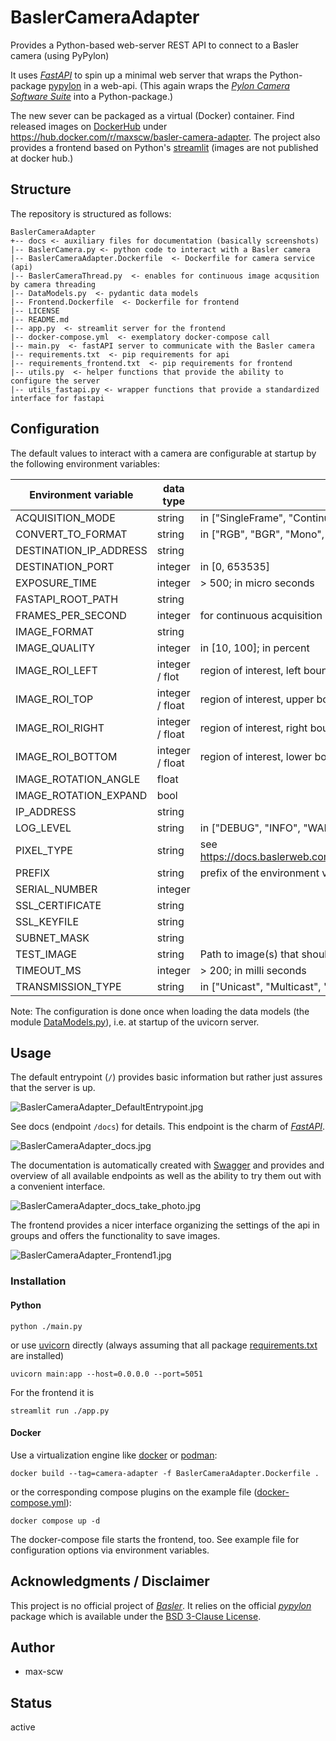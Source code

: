 # BaslerCameraAdapter

Provides a Python-based web-server REST API to connect to a Basler camera (using PyPylon)

It uses [*FastAPI*](https://fastapi.tiangolo.com/) to spin up a minimal web server that wraps the Python-package [pypylon](https://github.com/basler/pypylon) in a web-api.
(This again wraps the [*Pylon Camera Software Suite*](https://www2.baslerweb.com/en/downloads/software-downloads/) into a Python-package.)

The new sever can be packaged as a virtual (Docker) container. Find released images on [DockerHub](https://hub.docker.com) under https://hub.docker.com/r/maxscw/basler-camera-adapter.
The project also provides a frontend based on Python's [streamlit](https://streamlit.io/) (images are not published at docker hub.)

## Structure

The repository is structured as follows:
``` 
BaslerCameraAdapter
+-- docs <- auxiliary files for documentation (basically screenshots)
|-- BaslerCamera.py <- python code to interact with a Basler camera
|-- BaslerCameraAdapter.Dockerfile  <- Dockerfile for camera service (api)
|-- BaslerCameraThread.py  <- enables for continuous image acqusition by camera threading
|-- DataModels.py  <- pydantic data models
|-- Frontend.Dockerfile  <- Dockerfile for frontend
|-- LICENSE
|-- README.md
|-- app.py  <- streamlit server for the frontend
|-- docker-compose.yml  <- exemplatory docker-compose call
|-- main.py  <- fastAPI server to communicate with the Basler camera
|-- requirements.txt  <- pip requirements for api
|-- requirements_frontend.txt  <- pip requirements for frontend
|-- utils.py  <- helper functions that provide the ability to configure the server
|-- utils_fastapi.py <- wrapper functions that provide a standardized interface for fastapi
```

## Configuration

The default values to interact with a camera are configurable at startup by the following environment variables:

| Environment variable   | data type       | comment                                                              |
|------------------------|-----------------|----------------------------------------------------------------------|
| ACQUISITION_MODE       | string          | in ["SingleFrame", "Continuous"]                                     |
| CONVERT_TO_FORMAT      | string          | in ["RGB", "BGR", "Mono", "null"]                                    |
| DESTINATION_IP_ADDRESS | string          |                                                                      |
| DESTINATION_PORT       | integer         | in [0, 653535]                                                       |
| EXPOSURE_TIME          | integer         | > 500; in micro seconds                                              |
| FASTAPI_ROOT_PATH      | string          |                                                                      |
| FRAMES_PER_SECOND      | integer         | for continuous acquisition only                                      |
| IMAGE_FORMAT           | string          |                                                                      |
| IMAGE_QUALITY          | integer         | in [10, 100]; in percent                                             |
| IMAGE_ROI_LEFT         | integer / flot  | region of interest, left bound. In pixels or image fraction          |
| IMAGE_ROI_TOP          | integer / float | region of interest, upper bound. In pixels or image fraction         |
| IMAGE_ROI_RIGHT        | integer / float | region of interest, right bound. In pixels or image fraction         |
| IMAGE_ROI_BOTTOM       | integer / float | region of interest, lower bound. In pixels or image fraction         |
| IMAGE_ROTATION_ANGLE   | float           |                                                                      |
| IMAGE_ROTATION_EXPAND  | bool            |                                                                      |
| IP_ADDRESS             | string          |                                                                      |
| LOG_LEVEL              | string          | in ["DEBUG", "INFO", "WARNING", "ERROR", "FATAL"]                    |
| PIXEL_TYPE             | string          | see https://docs.baslerweb.com/pylonapi/net/T_Basler_Pylon_PixelType |
| PREFIX                 | string          | prefix of the environment variables                                  |
| SERIAL_NUMBER          | integer         |                                                                      |
| SSL_CERTIFICATE        | string          |                                                                      |
| SSL_KEYFILE            | string          |                                                                      |
| SUBNET_MASK            | string          |                                                                      |
| TEST_IMAGE             | string          | Path to image(s) that should be returned for emulated cameras        |
| TIMEOUT_MS             | integer         | > 200; in milli seconds                                              |
| TRANSMISSION_TYPE      | string          | in ["Unicast", "Multicast", "Broadcast"]                             |

Note: The configuration is done once when loading the data models (the module [DataModels.py](DataModels.py)), i.e. at startup of the uvicorn server.

## Usage

The default entrypoint (`/`) provides basic information but rather just assures that the server is up.

![BaslerCameraAdapter_DefaultEntrypoint.jpg](docs%2FBaslerCameraAdapter_DefaultEntrypoint.jpg)

See docs (endpoint `/docs`) for details. This endpoint is the charm of [*FastAPI*](https://fastapi.tiangolo.com/). 

![BaslerCameraAdapter_docs.jpg](docs%2FBaslerCameraAdapter_docs.jpg)

The documentation is automatically created with [Swagger](https://swagger.io/) and provides and overview of all available endpoints as well as the ability to try them out with a convenient interface.

![BaslerCameraAdapter_docs_take_photo.jpg](docs%2FBaslerCameraAdapter_docs_take_photo.jpg)

The frontend provides a nicer interface organizing the settings of the api in groups and offers the functionality to save images.

![BaslerCameraAdapter_Frontend1.jpg](docs%2FBaslerCameraAdapter_Frontend1.jpg)

### Installation

#### Python

````shell
python ./main.py
````
or use [uvicorn](https://www.uvicorn.org/) directly (always assuming that all package [requirements.txt](requirements.txt) are installed)
````shell
uvicorn main:app --host=0.0.0.0 --port=5051
````

For the frontend it is
````shell
streamlit run ./app.py
````

#### Docker

Use a virtualization engine like [docker](https://www.docker.com/) or [podman](https://podman.io/):

````shell
docker build --tag=camera-adapter -f BaslerCameraAdapter.Dockerfile .
````
or the corresponding compose plugins on the example file ([docker-compose.yml](docker-compose.yml)):

````shell
docker compose up -d
````

The docker-compose file starts the frontend, too.
See example file for configuration options via environment variables.

## Acknowledgments / Disclaimer

This project is no official project of [*Basler*](https://www.baslerweb.com).
It relies on the official [*pypylon*](https://pypi.org/project/pypylon/) package which is available under the [BSD 3-Clause License](https://github.com/basler/pypylon/blob/master/LICENSE).

## Author

 - max-scw

## Status

active